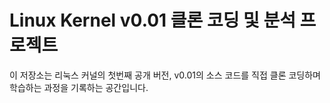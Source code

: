 ﻿# Linux Kernel v0.01 클론 코딩 및 분석 프로젝트

이 저장소는 리눅스 커널의 첫번째 공개 버전, 
v0.01의 소스 코드를 직접 클론 코딩하며 
학습하는 과정을 기록하는 공간입니다.